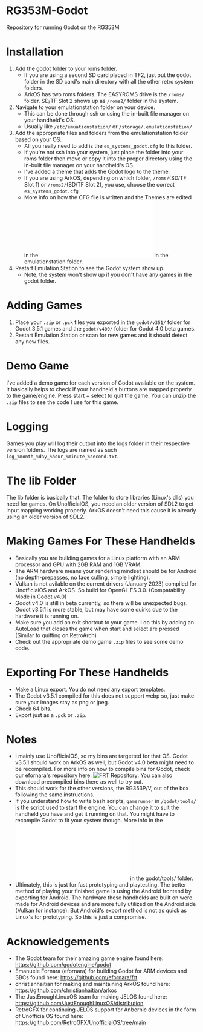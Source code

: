 # RG353M-Godot
Repository for running Godot on the RG353M

# Installation
1. Add the godot folder to your roms folder.
    - If you are using a second SD card placed in TF2, just put the godot folder in the SD card's main directory with all the other retro system folders.
    - ArkOS has two roms folders. The EASYROMS drive is the `/roms/` folder. SD/TF Slot 2 shows up as `/roms2/` folder in the system.
2. Navigate to your emulationstation folder on your device.
    - This can be done through ssh or using the in-built file manager on your handheld's OS.
    - Usually like `/etc/emuationstation/` or `/storage/.emulationstation/`
3. Add the appropriate files and folders from the emulationstation folder based on your OS.
    - All you really need to add is the `es_systems_godot.cfg` to this folder.
    - If you're not ssh into your system, just place the folder into your roms folder then move or copy it into the proper directory using the in-built file manager on your handheld's OS.
    - I've added a theme that adds the Godot logo to the theme.
    - If you are using ArkOS, depending on which folder, `/roms/`(SD/TF Slot 1) or `/roms2/`(SD/TF Slot 2), you use, choose the correct `es_systems_godot.cfg`
    - More info on how the CFG file is written and the Themes are edited in the ![README](/emulationstation/README.md) in the emulationstation folder.
4. Restart Emulation Station to see the Godot system show up.
    - Note, the system won't show up if you don't have any games in the godot folder.

# Adding Games
1. Place your `.zip` or `.pck` files you exported in the `godot/v351/` folder for Godot 3.5.1 games and the `godot/v400/` folder for Godot 4.0 beta games.
2. Restart Emulation Station or scan for new games and it should detect any new files.

# Demo Game
I've added a demo game for each version of Godot available on the system. It basically helps to check if your handheld's buttons are mapped properly to the game/engine. Press start + select to quit the game. You can unzip the `.zip` files to see the code I use for this game.

# Logging
Games you play will log their output into the logs folder in their respective version folders. The logs are named as such `log_%month_%day_%hour_%minute_%second.txt`.

# The lib Folder
The lib folder is basically that. The folder to store libraries (Linux's dlls) you need for games. On UnofficialOS, you need an older version of SDL2 to get input mapping working properly. ArkOS doesn't need this cause it is already using an older version of SDL2.

# Making Games For These Handhelds
  - Basically you are building games for a Linux platform with an ARM processor and GPU with 2GB RAM and 1GB VRAM.
  - The ARM hardware means your rendering mindset should be for Android (no depth-prepasses, no face culling, simple lighting).
  - Vulkan is not avilable on the current drivers (January 2023) compiled for UnofficialOS and ArkOS. So build for OpenGL ES 3.0. (Compatability Mode in Godot v4.0)
  - Godot v4.0 is still in beta currently, so there will be unexpected bugs. Godot v3.5.1 is more stable, but may have some quirks due to the hardware it is running on.
  - Make sure you add an exit shortcut to your game. I do this by adding an AutoLoad that closes the game when start and select are pressed (Similar to quitting on RetroArch)
  - Check out the appropriate demo game `.zip` files to see some demo code.

# Exporting For These Handhelds
  - Make a Linux export. You do not need any export templates.
  - The Godot v3.5.1 compiled for this does not support webp so, just make sure your images stay as png or jpeg.
  - Check 64 bits.
  - Export just as a `.pck` or `.zip`.

# Notes
  - I mainly use UnofficialOS, so my bins are targetted for that OS. Godot v3.5.1 should work on ArkOS as well, but Godot v4.0 beta might need to be recompiled. For more info on how to compile bins for Godot, check our efornara's repository here: ![FRT Repository](https://github.com/efornara/frt). You can also download precompiled bins there as well to try out.
  - This should work for the other versions, the RG353P/V, out of the box following the same instructions.
  - If you understand how to write bash scripts, `gamerunner` in `/godot/tools/` is the script used to start the engine. You can change it to suit the handheld you have and get it running on that. You might have to recompile Godot to fit your system though. More info in the ![README](/godot/tools/README.md) in the godot/tools/ folder.
  - Ultimately, this is just for fast prototyping and playtesting. The better method of playing your finished game is using the Android frontend by exporting for Android. The hardware these handhelds are built on were made for Android devices and are more fully utilized on the Android side (Vulkan for instance). But Android's export method is not as quick as Linux's for prototyping. So this is just a compromise.
  
# Acknowledgements
  - The Godot team for their amazing game engine found here: https://github.com/godotengine/godot
  - Emanuele Fornara (efornara) for building Godot for ARM devices and SBCs found here: https://github.com/efornara/frt
  - christianhaitian for making and maintaining ArkOS found here: https://github.com/christianhaitian/arkos
  - The JustEnoughLinuxOS team for making JELOS found here: https://github.com/JustEnoughLinuxOS/distribution
  - RetroGFX for continuing JELOS support for Anbernic devices in the form of UnofficialOS found here: https://github.com/RetroGFX/UnofficialOS/tree/main
  
